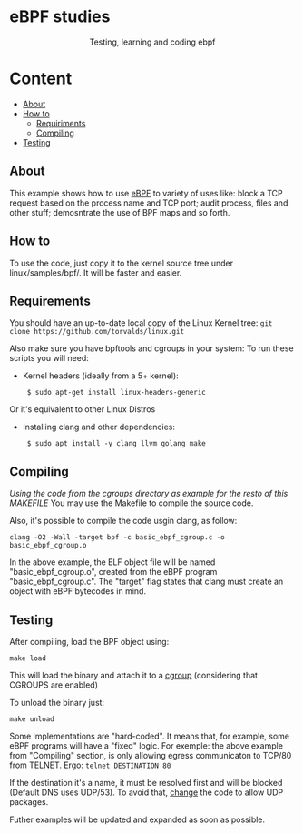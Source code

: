 # eBPF studies
<p align="center">Testing, learning and coding ebpf</p>

Content
=================
<!--ts-->
   * [About](#About)
   * [How to](#"how-to")
      * [Requiriments](#Requiriments)
      * [Compiling](#Compiling)
   * [Testing](#Testing)
<!--te-->

## About
This example shows how to use [eBPF](https://docs.cilium.io/en/v1.9/bpf/) to variety of uses like: block a TCP request based on the process name and TCP port; audit process, files and other stuff; demosntrate the use of BPF maps and so forth.

## How to
To use the code, just copy it to the kernel source tree under linux/samples/bpf/. It will be faster and easier.

## Requirements
You should have an up-to-date local copy of the Linux Kernel tree:
`git clone https://github.com/torvalds/linux.git`

Also make sure you have bpftools and cgroups in your system:
To run these scripts you will need:

 - Kernel headers (ideally from a 5+ kernel):

        $ sudo apt-get install linux-headers-generic
  
Or it's equivalent to other Linux Distros      

 - Installing clang and other dependencies:

        $ sudo apt install -y clang llvm golang make

 

## Compiling
*Using the code from the cgroups directory as example for the resto of this MAKEFILE*
You may use the Makefile to compile the source code.

Also, it's possible to compile the code usgin clang, as follow:

`clang -O2 -Wall -target bpf -c basic_ebpf_cgroup.c -o basic_ebpf_cgroup.o`

In the above example, the ELF object file will be named "basic_ebpf_cgroup.o", created from the eBPF program "basic_ebpf_cgroup.c".
The "target" flag states that clang must create an object with eBPF bytecodes in mind.
  
## Testing

After compiling, load the BPF object using:
  
  `make load`

This will load the binary and attach it to a [cgroup](https://www.redhat.com/sysadmin/cgroups-part-one) (considering that CGROUPS are enabled)

To unload the binary just:
  
  `make unload`

Some implementations are "hard-coded". It means that, for example, some eBPF programs will have a "fixed" logic. For exemple: the above example from "Compiling" section, is only allowing egress communicaton to TCP/80 from TELNET. Ergo:
  `telnet DESTINATION 80`

If the destination it's a name, it must be resolved first and will be blocked (Default DNS uses UDP/53). To avoid that, [change](https://github.com/pedrofausto/ebpf_studies/blob/41a077b0e0b838c6360a3d6ea9f3596f3af97400/basic_ebpf_cgroup.c#L69) the code to allow UDP packages.

Futher examples will be updated and expanded as soon as possible.
